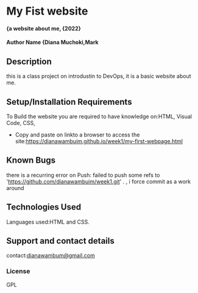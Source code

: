 # My Fist website
#### {a website about me, {2022}
#### Author Name **{Diana Muchoki,Mark**
## Description
this is a class project on introdustin to DevOps, it is a basic website about me. 
## Setup/Installation Requirements
To Build the website you are required to have knowledge on:HTML, Visual Code, CSS,
* Copy and paste on linkto a browser to access the site:https://dianawambuim.github.io/week1/my-first-webpage.html


## Known Bugs
there is a recurring error on Push: failed to push some refs to 'https://github.com/dianawambuim/week1.git'
. , i force commit as a work around
## Technologies Used
Languages used:HTML and CSS. 
## Support and contact details
contact:dianawambum@gmail.com
### License
GPL

